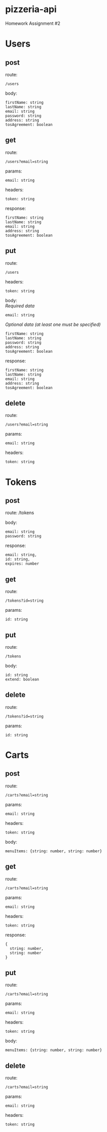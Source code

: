 # pizzeria-api
Homework Assignment #2

# Users
## post

route: 
```
/users
```
body:
```
firstName: string  
lastName: string
email: string
password: string
address: string
tosAgreement: boolean
```

## get
route:
```
/users?email=string
```
params:
```
email: string
```
headers:
```
token: string
```
response:
```
firstName: string  
lastName: string
email: string
address: string
tosAgreement: boolean
```

## put
route:
```
/users
```
headers:
```
token: string
```
body:\
*Required data*
```
email: string
```
*Optional data (at least one must be specified)*
```
firstName: string  
lastName: string
password: string
address: string
tosAgreement: boolean
```
response:
```
firstName: string  
lastName: string
email: string
address: string
tosAgreement: boolean
```

## delete
route:
```
/users?email=string
```
params:
```
email: string
```
headers:
```
token: string
```

# Tokens
## post
route: /tokens

body:
```
email: string
password: string
```
response:
```
email: string,
id: string,
expires: number
```

## get
route:
```
/tokens?id=string
```
params:
```
id: string
```

## put
route:
```
/tokens
```
body:
```
id: string
extend: boolean
```

## delete
route:
```
/tokens?id=string
```
params:
```
id: string
```

# Carts
## post

route: 
```
/carts?email=string
```
params:
```
email: string
```
headers:
```
token: string
```
body:
```
menuItems: {string: number, string: number}
```

## get
route:
```
/carts?email=string
```
params:
```
email: string
```
headers:
```
token: string
```
response:
```
{
  string: number,
  string: number
}
```

## put
route:
```
/carts?email=string
```
params:
```
email: string
```
headers:
```
token: string
```
body:
```
menuItems: {string: number, string: number}
```

## delete
route:
```
/carts?email=string
```
params:
```
email: string
```
headers:
```
token: string
```
